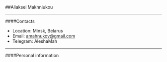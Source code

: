 ##Aliaksei Makhniukou
***
####Contacts
- Location: Minsk, Belarus
- Email: amahnukov@gmail.com
- Telegram: AleshaMah
***
####Personal information
